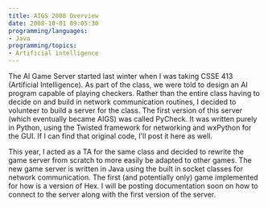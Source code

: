 ```yaml
---
title: AIGS 2008 Overview
date: 2008-10-01 09:05:30
programming/languages:
- Java
programming/topics:
- Artificial intelligence
---
```

The AI Game Server started last winter when I was taking CSSE 413 (Artificial Intelligence). As part of the class, we were told to design an AI program capable of playing checkers. Rather than the entire class having to decide on and build in network communication routines, I decided to volunteer to build a server for the class. The first version of this server (which eventually became AIGS) was called PyCheck. It was written purely in Python, using the Twisted framework for networking and wxPython for the GUI. If I can find that original code, I'll post it here as well.

This year, I acted as a TA for the same class and decided to rewrite the game server from scratch to more easily be adapted to other games. The new game server is written in Java using the built in socket classes for network communication. The first (and potentially only) game implemented for how is a version of Hex. I will be posting documentation soon on how to connect to the server along with the first version of the server.